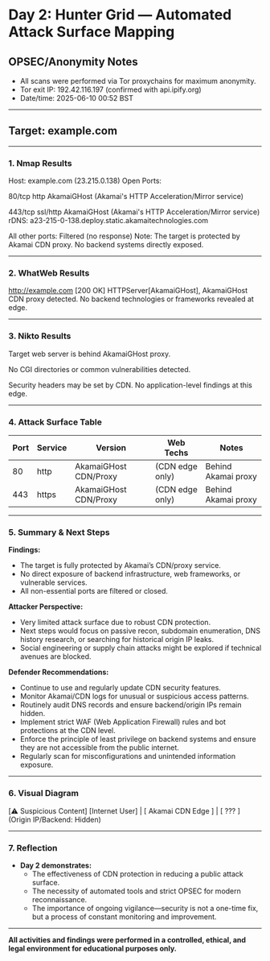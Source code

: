 # Day 2: Hunter Grid — Automated Attack Surface Mapping

## OPSEC/Anonymity Notes
- All scans were performed via Tor proxychains for maximum anonymity.
- Tor exit IP: 192.42.116.197 (confirmed with api.ipify.org)
- Date/time: 2025-06-10 00:52 BST

---

## Target: example.com

---

### 1. Nmap Results

Host: example.com (23.215.0.138)
Open Ports:

80/tcp http AkamaiGHost (Akamai's HTTP Acceleration/Mirror service)

443/tcp ssl/http AkamaiGHost (Akamai's HTTP Acceleration/Mirror service)
rDNS: a23-215-0-138.deploy.static.akamaitechnologies.com

All other ports: Filtered (no response)
Note: The target is protected by Akamai CDN proxy. No backend systems directly exposed.

---

### 2. WhatWeb Results


http://example.com [200 OK]
HTTPServer[AkamaiGHost], AkamaiGHost CDN proxy detected.
No backend technologies or frameworks revealed at edge.

---

### 3. Nikto Results


Target web server is behind AkamaiGHost proxy.

No CGI directories or common vulnerabilities detected.

Security headers may be set by CDN. No application-level findings at this edge.


---

### 4. Attack Surface Table

| Port | Service  | Version                    | Web Techs       | Notes                  |
|------|----------|----------------------------|-----------------|------------------------|
| 80   | http     | AkamaiGHost CDN/Proxy      | (CDN edge only) | Behind Akamai proxy    |
| 443  | https    | AkamaiGHost CDN/Proxy      | (CDN edge only) | Behind Akamai proxy    |

---

### 5. Summary & Next Steps

**Findings:**  
- The target is fully protected by Akamai’s CDN/proxy service.
- No direct exposure of backend infrastructure, web frameworks, or vulnerable services.
- All non-essential ports are filtered or closed.

**Attacker Perspective:**  
- Very limited attack surface due to robust CDN protection.
- Next steps would focus on passive recon, subdomain enumeration, DNS history research, or searching for historical origin IP leaks.
- Social engineering or supply chain attacks might be explored if technical avenues are blocked.

**Defender Recommendations:**
- Continue to use and regularly update CDN security features.
- Monitor Akamai/CDN logs for unusual or suspicious access patterns.
- Routinely audit DNS records and ensure backend/origin IPs remain hidden.
- Implement strict WAF (Web Application Firewall) rules and bot protections at the CDN level.
- Enforce the principle of least privilege on backend systems and ensure they are not accessible from the public internet.
- Regularly scan for misconfigurations and unintended information exposure.

---

### 6. Visual Diagram
[⚠️ Suspicious Content] [Internet User]
|
[ Akamai CDN Edge ]
|
[ ??? ] (Origin IP/Backend: Hidden)

---

### 7. Reflection

- **Day 2 demonstrates:**  
  - The effectiveness of CDN protection in reducing a public attack surface.
  - The necessity of automated tools and strict OPSEC for modern reconnaissance.
  - The importance of ongoing vigilance—security is not a one-time fix, but a process of constant monitoring and improvement.

---

**All activities and findings were performed in a controlled, ethical, and legal environment for educational purposes only.**

